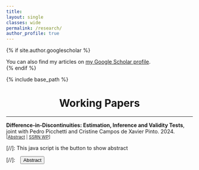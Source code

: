 ```yaml
---
title: 
layout: single
classes: wide
permalink: /research/
author_profile: true
---
```


{% if site.author.googlescholar %}
  <div class="wordwrap">You can also find my articles on <a href="{{site.author.googlescholar}}">my Google Scholar profile</a>.</div>
{% endif %}

{% include base_path %}

<!--
<h2> Published Papers </h2> 

{% for post in site.publications reversed %}
  {% include archive-single.html %}
{% endfor %}

-->

# <center> Working Papers </center>
- - -

**Difference-in-Discontinuities: Estimation, Inference and Validity Tests**, joint with <a href="https://sites.google.com/view/pedropicchetti/home" style="text-decoration:none">Pedro Picchetti</a> and <a href="[cris]: https://sites.google.com/site/cristinepinto/" style="text-decoration:none">Cristine Campos de Xavier Pinto</a>. 2024. <br/> 
<small>[<a href="#" onclick="visib('DiDC_abs')">Abstract</a> | [SSRN WP][DiDC_SSRN]] </small>

<div id="DiDC_abs" style="display: none; text-align: justify; line-height: 1.2" ><small>
This paper investigates the econometric theory behind the newly developed difference-in-discontinuities design (DiDC). Despite its increasing use in applied research, there are currently limited studies of its properties. The method combines elements of regression discontinuity (RDD) and difference-in-differences (DiD) designs, allowing researchers to eliminate the effects of potential confounders at the discontinuity. We formalize the difference-in-discontinuity theory by stating the identification assumptions and proposing a nonparametric estimator, deriving its asymptotic properties and examining the scenarios in which the DiDC has desirable bias properties when compared to the standard RDD. We also provide comprehensive tests for one of the identification assumption of the DiDC. Monte Carlo simulation studies show that the estimators have good performance in finite samples. Finally, we revisit Grembi et al. (2016), that studies the effects of relaxing fiscal rules on public financial outcomes in Italian municipalities. The results show that the proposed estimator exhibits substantially smaller confidence intervals for the estimated effects.
</small><br><br/></div>

[DiDC_SSRN]: https://papers.ssrn.com/sol3/papers.cfm?abstract_id=4846141




[//]: This java script is the button to show abstract
<script>
 function visib(id) {
  var x = document.getElementById(id);
  if (x.style.display === "block") {
    x.style.display = "none";
  } else {
    x.style.display = "block";
  }
}
</script>

[//]:&emsp;<button onclick="visib('polariz')" class="btn btn--inverse btn--small">Abstract</button>